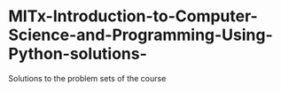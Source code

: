 # MITx-Introduction-to-Computer-Science-and-Programming-Using-Python-solutions-
Solutions to the problem sets of the course
